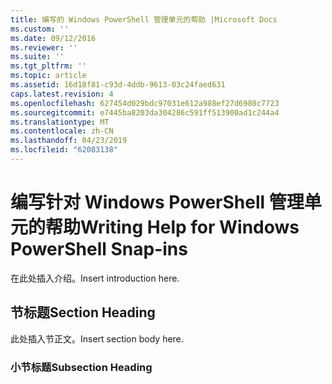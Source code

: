 ```yaml
---
title: 编写的 Windows PowerShell 管理单元的帮助 |Microsoft Docs
ms.custom: ''
ms.date: 09/12/2016
ms.reviewer: ''
ms.suite: ''
ms.tgt_pltfrm: ''
ms.topic: article
ms.assetid: 16d18f81-c93d-4ddb-9613-03c24faed631
caps.latest.revision: 4
ms.openlocfilehash: 627454d029bdc97031e612a988ef27d6980c7723
ms.sourcegitcommit: e7445ba8203da304286c591ff513900ad1c244a4
ms.translationtype: MT
ms.contentlocale: zh-CN
ms.lasthandoff: 04/23/2019
ms.locfileid: "62083138"
---
```

# <a name="writing-help-for-windows-powershell-snap-ins"></a><span data-ttu-id="201f8-102">编写针对 Windows PowerShell 管理单元的帮助</span><span class="sxs-lookup"><span data-stu-id="201f8-102">Writing Help for Windows PowerShell Snap-ins</span></span>

<span data-ttu-id="201f8-103">在此处插入介绍。</span><span class="sxs-lookup"><span data-stu-id="201f8-103">Insert introduction here.</span></span>

## <a name="section-heading"></a><span data-ttu-id="201f8-104">节标题</span><span class="sxs-lookup"><span data-stu-id="201f8-104">Section Heading</span></span>

 <span data-ttu-id="201f8-105">此处插入节正文。</span><span class="sxs-lookup"><span data-stu-id="201f8-105">Insert section body here.</span></span>

### <a name="subsection-heading"></a><span data-ttu-id="201f8-106">小节标题</span><span class="sxs-lookup"><span data-stu-id="201f8-106">Subsection Heading</span></span>
